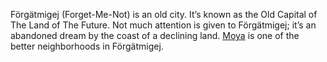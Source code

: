Förgätmigej (Forget-Me-Not) is an old city. It’s known as the Old Capital of The Land of The Future. Not much attention is given to Förgätmigej; it’s an abandoned dream by the coast of a declining land. [Moya](Moya.md) is one of the better neighborhoods in Förgätmigej.
